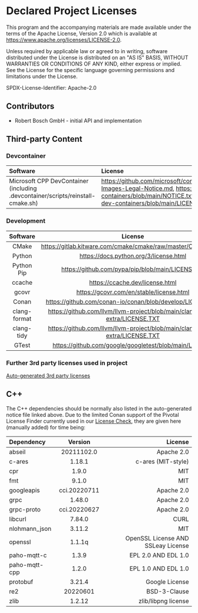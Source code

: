 # Declared Project Licenses

This program and the accompanying materials are made available under the
terms of the Apache License, Version 2.0 which is available at
https://www.apache.org/licenses/LICENSE-2.0.

Unless required by applicable law or agreed to in writing, software
distributed under the License is distributed on an "AS IS" BASIS, WITHOUT
WARRANTIES OR CONDITIONS OF ANY KIND, either express or implied. See the
License for the specific language governing permissions and limitations
under the License.

SPDX-License-Identifier: Apache-2.0

## Contributors

* Robert Bosch GmbH - initial API and implementation

## Third-party Content

### Devcontainer

| Software                   | License                                                                                                                                                                      |
|:---------------------------|:-----------------------------------------------------------------------------------------------------------------------------------------------------------------------------|
| Microsoft CPP DevContainer (including .devcontainer/scripts/reinstall-cmake.sh)| <https://github.com/microsoft/containerregistry/blob/main/legal/Container-Images-Legal-Notice.md>, <https://github.com/microsoft/vscode-dev-containers/blob/main/NOTICE.txt>, <https://github.com/microsoft/vscode-dev-containers/blob/main/LICENSE> |

### Development

|   Software   |                                    License                                     |
|:------------:|:------------------------------------------------------------------------------:|
|    CMake     |       <https://gitlab.kitware.com/cmake/cmake/raw/master/Copyright.txt>        |
|    Python    |                    <https://docs.python.org/3/license.html>                    |
|  Python Pip  |              <https://github.com/pypa/pip/blob/main/LICENSE.txt>               |
|    ccache    |                       <https://ccache.dev/license.html>                        |
|    gcovr     |                   <https://gcovr.com/en/stable/license.html>                   |
|    Conan     |          <https://github.com/conan-io/conan/blob/develop/LICENSE.md>           |
| clang-format | <https://github.com/llvm/llvm-project/blob/main/clang-tools-extra/LICENSE.TXT> |
|  clang-tidy  | <https://github.com/llvm/llvm-project/blob/main/clang-tools-extra/LICENSE.TXT> |
|    GTest     |            <https://github.com/google/googletest/blob/main/LICENSE>            |

### Further 3rd party licenses used in project

[Auto-generated 3rd party licenses](./NOTICE-3RD-PARTY-CONTENT.md)

## C++

The C++ dependencies should be normally also listed in the auto-generated notice file linked above. 
Due to the limited Conan support of the Pivotal License Finder currently used in our [License Check](https://github.com/eclipse-velocitas/license-check),
they are given here (manually added) for time being:

| Dependency | Version | License |
|:-----------|:-------:|--------:|
|abseil|20211102.0|Apache 2.0|
|c-ares|1.18.1|c-ares (MIT-style)|
|cpr|1.9.0|MIT|
|fmt|9.1.0|MIT|
|googleapis|cci.20220711|Apache 2.0|
|grpc|1.48.0|Apache 2.0|
|grpc-proto|cci.20220627|Apache 2.0|
|libcurl|7.84.0|CURL|
|nlohmann_json|3.11.2|MIT|
|openssl|1.1.1q|OpenSSL License AND SSLeay License|
|paho-mqtt-c|1.3.9|EPL 2.0 AND EDL 1.0|
|paho-mqtt-cpp|1.2.0|EPL 1.0 AND EDL 1.0|
|protobuf|3.21.4|Google License|
|re2|20220601|BSD-3-Clause|
|zlib|1.2.12|zlib/libpng license|
